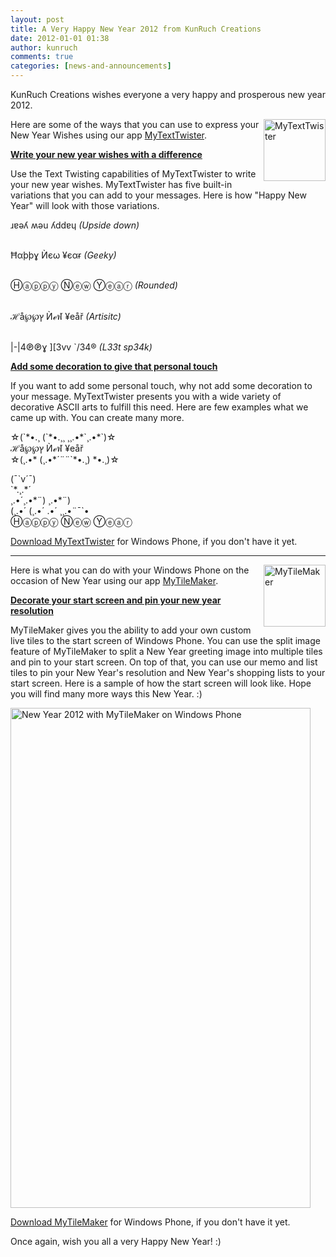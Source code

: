 ```yaml
---
layout: post
title: A Very Happy New Year 2012 from KunRuch Creations
date: 2012-01-01 01:38
author: kunruch
comments: true
categories: [news-and-announcements]
---
```

KunRuch Creations wishes everyone a very happy and prosperous new year 2012.

<a href="http://windowsphone.com/s?appid=0db2a471-6f36-4e7f-8e95-acfff7f33f44" target="_blank"><img align="right" class="alignright size-full wp-image-13" title="MyTextTwister" src="http://kunruchcreations.com/wp-content/uploads/2011/12/mytexttwister99.png" alt="MyTextTwister" width="99" height="99" /></a>

Here are some of the ways that you can use to express your New Year Wishes using our app <a title="MyTextTwister at Windows Phone Marketplace" href="http://windowsphone.com/s?appid=0db2a471-6f36-4e7f-8e95-acfff7f33f44" target="_blank">MyTextTwister</a>.

<span style="text-decoration: underline"><strong>Write your new year wishes with a difference</strong></span>

Use the Text Twisting capabilities of MyTextTwister to write your new year wishes. MyTextTwister has five built-in variations that you can add to your messages. Here is how "Happy New Year" will look with those variations.

<p>
ɹɐǝʎ ʍǝu ʎddɐɥ <em>(Upside down)</em><br/><br/>

Ħαþþɣ Ѝєω ¥єαɍ <em>(Geeky) </em><br/><br/>

Ⓗⓐⓟⓟⓨ Ⓝⓔⓦ Ⓨⓔⓐⓡ <em>(Rounded)</em><br/><br/>

ℋå℘℘ץ Ѝℯฬ ¥eåř <em>(Artisitc)</em><br/><br/>

|-|4℗℗ɣ ][3vv `/34® <em>(L33t sp34k)</em>
</p>

<p><span style="text-decoration: underline"><strong>Add some decoration to give that personal touch</strong></span></p>

If you want to add some personal touch, why not add some decoration to your message. MyTextTwister presents you with a wide variety of decorative ASCII arts to fulfill this need. Here are few examples what we came up with. You can create many more.

<p>
☆(`*•.¸ (`*•.¸¸ ¸¸.•*`¸.•*`)☆<br/>
ℋå℘℘ץ Ѝℯฬ ¥eåř<br/>
☆(¸.•* (¸.•*´¨¨`*•.¸) *•.¸)☆
</p>

<p>
(¯`v´¯)<br/>
`*.¸.*´<br/>
¸.•´¸.•*¨) ¸.•*¨)<br/>
(¸.•´ (¸.•´ .•´ ¸¸.•¨¯`•<br/>
Ⓗⓐⓟⓟⓨ Ⓝⓔⓦ Ⓨⓔⓐⓡ
</p>

<a title="MyTextTwister at Windows Phone Marketplace" href="http://windowsphone.com/s?appid=0db2a471-6f36-4e7f-8e95-acfff7f33f44" target="_blank">Download MyTextTwister</a> for Windows Phone, if you don't have it yet.

<hr />

<img align="right" class="alignright size-full wp-image-14" title="mytilemaker99" src="http://kunruchcreations.com/wp-content/uploads/2011/12/mytilemaker99.png" alt="MyTileMaker" width="99" height="99" />

Here is what you can do with your Windows Phone on the occasion of New Year using our app <a title="MyTileMaker at Windows Phone Marketplace" href="http://windowsphone.com/s?appid=777a3c8d-fbeb-4913-8ba0-04a03af6cce9" target="_blank">MyTileMaker</a>.

<span style="text-decoration: underline"><strong>Decorate your start screen and pin your new year resolution</strong></span>

MyTileMaker gives you the ability to add your own custom live tiles to the start screen of Windows Phone. You can use the split image feature of MyTileMaker to split a New Year greeting image into multiple tiles and pin to your start screen. On top of that, you can use our memo and list tiles to pin your New Year's resolution and New Year's shopping lists to your start screen. Here is a sample of how the start screen will look like. Hope you will find many more ways this New Year. :)

<img class="aligncenter size-full wp-image-294" title="New Year 2012 wishes from KunRuch Creations" src="http://kunruchcreations.com/wp-content/uploads/2012/01/New-Year-2012.png" alt="New Year 2012 with MyTileMaker on Windows Phone" width="480" height="800" />

<a title="MyTileMaker at Windows Phone Marketplace" href="http://windowsphone.com/s?appid=777a3c8d-fbeb-4913-8ba0-04a03af6cce9" target="_blank">Download MyTileMaker</a> for Windows Phone, if you don't have it yet.

Once again, wish you all a very Happy New Year! :)

